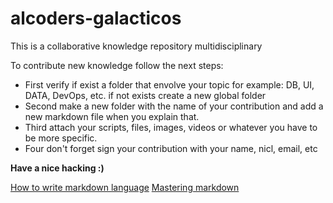 # alcoders-galacticos

This is a collaborative knowledge repository multidisciplinary

To contribute new knowledge follow the next steps:

* First verify if exist a folder that envolve your topic for example: DB, UI, DATA, DevOps, etc. if not exists create a new global folder
* Second make a new folder with the name of your contribution and add a new markdown file when you explain that.
* Third attach your scripts, files, images, videos or whatever you have to be more specific.
* Four don't forget sign your contribution with your name, nicl, email, etc

**Have a nice hacking :)**

[How to write markdown language](https://help.github.com/articles/markdown-basics/)
[Mastering markdown](https://guides.github.com/features/mastering-markdown/)
